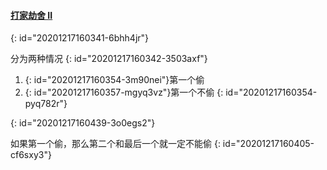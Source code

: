 #### [打家劫舍 II](https://leetcode-cn.com/problems/house-robber-ii/)
{: id="20201217160341-6bhh4jr"}

分为两种情况
{: id="20201217160342-3503axf"}

1. {: id="20201217160354-3m90nei"}第一个偷
2. {: id="20201217160357-mgyq3vz"}第一个不偷
{: id="20201217160354-pyq782r"}

{: id="20201217160439-3o0egs2"}

如果第一个偷，那么第二个和最后一个就一定不能偷
{: id="20201217160405-cf6sxy3"}
